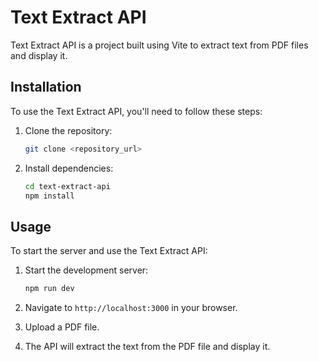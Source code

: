 # Text Extract API

Text Extract API is a project built using Vite to extract text from PDF files and display it.

## Installation

To use the Text Extract API, you'll need to follow these steps:

1. Clone the repository:

   ```bash
   git clone <repository_url>
   ```

2. Install dependencies:
   ```bash
   cd text-extract-api
   npm install
   ```

## Usage

To start the server and use the Text Extract API:

1. Start the development server:

   ```bash
   npm run dev
   ```

2. Navigate to `http://localhost:3000` in your browser.

3. Upload a PDF file.

4. The API will extract the text from the PDF file and display it.
